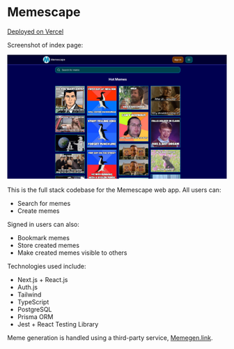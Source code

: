 # Memescape

[Deployed on Vercel](https://memescape.vercel.app/)

Screenshot of index page:

![Memescape's index page](/documentation/index-page.png?raw=true)

This is the full stack codebase for the Memescape web app. All users can:

- Search for memes
- Create memes

Signed in users can also:

- Bookmark memes
- Store created memes
- Make created memes visible to others

Technologies used include:

- Next.js + React.js
- Auth.js
- Tailwind
- TypeScript
- PostgreSQL
- Prisma ORM
- Jest + React Testing Library

Meme generation is handled using a third-party service, [Memegen.link](https://memegen.link/).
